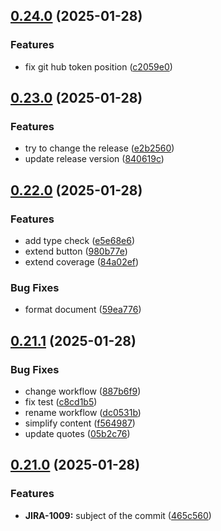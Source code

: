 ## [0.24.0](https://github.com/barbaraschiavinato/accelerator-component-library/compare/v0.23.0...v0.24.0) (2025-01-28)


### Features

* fix git hub token position ([c2059e0](https://github.com/barbaraschiavinato/accelerator-component-library/commit/c2059e03e90c58ad1b89fe383b8f1d614697a228))

## [0.23.0](https://github.com/barbaraschiavinato/accelerator-component-library/compare/v0.22.0...v0.23.0) (2025-01-28)


### Features

* try to change the release ([e2b2560](https://github.com/barbaraschiavinato/accelerator-component-library/commit/e2b25604ea3f3ae347c5d2e5236e0e1cc79b166f))
* update release version ([840619c](https://github.com/barbaraschiavinato/accelerator-component-library/commit/840619ccff34a9373c5d868794a5b50eafd935d1))

## [0.22.0](https://github.com/barbaraschiavinato/accelerator-component-library/compare/v0.21.1...v0.22.0) (2025-01-28)


### Features

* add type check ([e5e68e6](https://github.com/barbaraschiavinato/accelerator-component-library/commit/e5e68e6f13484d72ec43b0ca7b243edc15377b80))
* extend button ([980b77e](https://github.com/barbaraschiavinato/accelerator-component-library/commit/980b77ee148ad094f12af87cb2b1c10f46626b3c))
* extend coverage ([84a02ef](https://github.com/barbaraschiavinato/accelerator-component-library/commit/84a02efddb2a1374a57686858f4a3bd06a693de0))


### Bug Fixes

* format document ([59ea776](https://github.com/barbaraschiavinato/accelerator-component-library/commit/59ea776aeaac8962769c5068b52263dbfe28f6a0))

## [0.21.1](https://github.com/barbaraschiavinato/accelerator-component-library/compare/v0.21.0...v0.21.1) (2025-01-28)


### Bug Fixes

* change workflow ([887b6f9](https://github.com/barbaraschiavinato/accelerator-component-library/commit/887b6f9f37dcb10af1d4453ec35304066c191e89))
* fix test ([c8cd1b5](https://github.com/barbaraschiavinato/accelerator-component-library/commit/c8cd1b5c508e7f9c659aad8a389762ab27cf264d))
* rename workflow ([dc0531b](https://github.com/barbaraschiavinato/accelerator-component-library/commit/dc0531be4f75164e0720ca7b87e5772d3f2af561))
* simplify content ([f564987](https://github.com/barbaraschiavinato/accelerator-component-library/commit/f56498709fb47b6d452a23c41dd5303669844f6f))
* update quotes ([05b2c76](https://github.com/barbaraschiavinato/accelerator-component-library/commit/05b2c76e26a5d7731764459194a8c6ce047c0fd7))

## [0.21.0](https://github.com/barbaraschiavinato/accelerator-component-library/compare/v0.20.1...v0.21.0) (2025-01-28)


### Features

* **JIRA-1009:** subject of the commit ([465c560](https://github.com/barbaraschiavinato/accelerator-component-library/commit/465c56015166a3f25385dbfc2751d03244f3fcc2))

